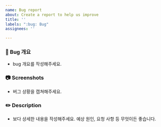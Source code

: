 ```yaml
---
name: Bug report
about: Create a report to help us improve
title: ''
labels: ":bug: Bug"
assignees: ''

---
```


### 🐛 Bug 개요
- bug 개요를 작성해주세요.

### 📷 Screenshots
- 버그 상황을 캡쳐해주세요.

### ✏️ Description
- 보다 상세한 내용을 작성해주세요. 예상 원인, 요청 사항 등 무엇이든 좋습니다.
